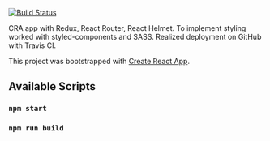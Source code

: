 [![Build Status](https://travis-ci.org/maximkatut/maximkatut.github.io.svg?branch=master)](https://travis-ci.org/maximkatut/maximkatut.github.io)

CRA app with Redux, React Router, React Helmet.
To implement styling worked with styled-components and SASS.
Realized deployment on GitHub with Travis CI.

This project was bootstrapped with [Create React App](https://github.com/facebook/create-react-app).

## Available Scripts

### `npm start`

### `npm run build`
